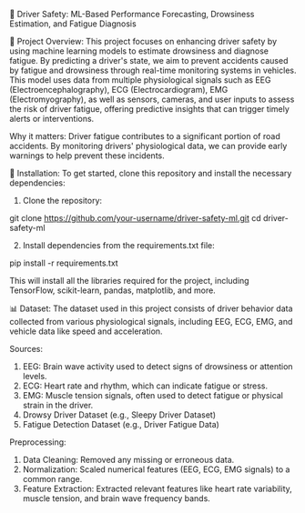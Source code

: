 🚗 Driver Safety: ML-Based Performance Forecasting, Drowsiness Estimation, and Fatigue Diagnosis

📌 Project Overview:
This project focuses on enhancing driver safety by using machine learning models to estimate drowsiness and diagnose fatigue. By predicting a driver's state, we aim to prevent accidents caused by fatigue and drowsiness through real-time monitoring systems in vehicles. This model uses data from multiple physiological signals such as EEG (Electroencephalography), ECG (Electrocardiogram), EMG (Electromyography), as well as sensors, cameras, and user inputs to assess the risk of driver fatigue, offering predictive insights that can trigger timely alerts or interventions.

Why it matters:
Driver fatigue contributes to a significant portion of road accidents. By monitoring drivers' physiological data, we can provide early warnings to help prevent these incidents.



🔧 Installation:
To get started, clone this repository and install the necessary dependencies:

1. Clone the repository:

git clone https://github.com/your-username/driver-safety-ml.git
cd driver-safety-ml

2. Install dependencies from the requirements.txt file:

pip install -r requirements.txt

This will install all the libraries required for the project, including TensorFlow, scikit-learn, pandas, matplotlib, and more.



📊 Dataset:
The dataset used in this project consists of driver behavior data collected from various physiological signals, including EEG, ECG, EMG, and vehicle data like speed and acceleration.

Sources:

1. EEG: Brain wave activity used to detect signs of drowsiness or attention levels.
2. ECG: Heart rate and rhythm, which can indicate fatigue or stress.
3. EMG: Muscle tension signals, often used to detect fatigue or physical strain in the driver.
4. Drowsy Driver Dataset (e.g., Sleepy Driver Dataset)
5. Fatigue Detection Dataset (e.g., Driver Fatigue Data)

Preprocessing:
1. Data Cleaning: Removed any missing or erroneous data.
2. Normalization: Scaled numerical features (EEG, ECG, EMG signals) to a common range.
3. Feature Extraction: Extracted relevant features like heart rate variability, muscle tension, and brain wave frequency bands.
